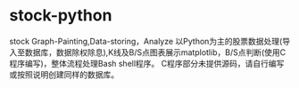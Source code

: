 # stock-python
stock Graph-Painting,Data-storing，Analyze
以Python为主的股票数据处理(导入至数据库，数据除权除息),K线及B/S点图表展示matplotlib，B/S点判断(使用C程序编写)，整体流程处理Bash shell程序。
C程序部分未提供源码，请自行编写或按照说明创建同样的数据库。
